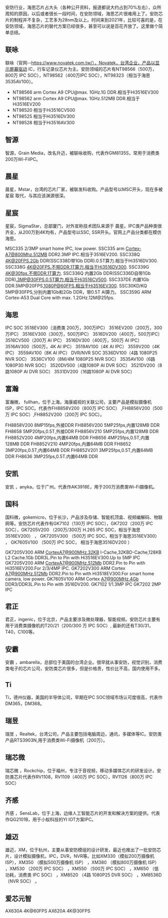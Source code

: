 安防行业，海思芯片占大头（各种公开资料，报道都说大约占到70%左右），众所周知的原因，以后或者很长一段时间，在安防领域，海思芯片很难用上了。安防芯片的制程并不复杂，工艺多为28nm及以上。时间来到2021年，比较可喜的是，在安防领域，海思芯片的替代方案已经很多，甚至可以说是百花齐放了。这里做个简单总结。


## 联咏
联咏（官网--https://www.novatek.com.tw/），Novatek，台湾企业，产品以显示屏幕驱动 IC，行车记录仪芯片为主。安防领域的芯片有NT98566（500万，800万 IPC SOC），NT98562（400万IPC SOC），NT98323（相当于海思 3535AV100）。

- NT98566 arm Cortex A9 CPU@max. 1GHz.1G DDR.相当于Hi3516EV300
- NT98562 arm Cortex A9 CPU@max. 1GHz.512MB DDR.相当于Hi3516EV200
- NT98520 相当于Hi3516CV500
- NT98525 相当于Hi3516DV300
- NT98528 相当于Hi3516AV300

## 智源
智源，Grain Media，改名升迈，被联咏收购，代表作GM8135S，常用于消费类200万Wi-FiIPC。

## 晨星

晨星，Mstar，台湾的芯片厂家，被联发科收购。产品型号以MSC开头，现在多被星宸 取代，与其应该渊源很深。

## 星宸

星宸，SigmaStar，总部厦门，对外宣称技术团队来源于 晨星。IPC类产品种类很齐全，从200万到4K均有，产品型号以SSC, SSR开头。官网上产品分类都在模仿海思。

MSC335 2/3MP smart home IPC, low power.
SSC335 arm Cortex-A7@800Mhz.512MB DDR2.3MP IPC.相当于3516EV200.
SSC338Q 4K@20FPS.2Gb DDR(SSC338D带1Gb DDR).0.5T算力.相当于Hi3516DV300.
SSC338G 4K@20FPS.不带DDR.1T算力.相当于Hi3516DV300.
SSC339G 4K@30fps.不带DDR.1T算力.
SSC336Q 内置2Gb DDR(SSC336D自带1Gb DDR).3MP@30FPS.0.5T算力.相当于Hi3516CV500.
SSC337DE 内置1Gb DDR.5MP@20FPS,1080P@60FPS.相当于Hi3516EV300.
SSC30KD/KQ 5MP@30FPS,分别内置1Gb和2Gb DDR，带0.5T AI算力。
SSC359G ARM Cortex-A53 Dual Core with max. 1.2GHz.12M@25fps.

## 海思
IPC SOC
3518EV300（消费类 200万，300万IPC）
3516EV200（200万，300万IPC）
3516EV300（300万，500万IPC）
3516DV200（400万，500万IPC）
3516CV500（200万 AI IPC）
3516DV300（400万，500万 AI IPC）
3516AV300（500万，4K AI IPC）
3519AV100（4K AI IPC）
3559V200（4K IPC）
3559AV100（8K AI IPC）
DVR/NVR SOC
3536DV100（4路 1080P25 NVR SOC）
3536CV100（8M/4M 1080P25 NVR SOC）
3535AV100（6路1080P30 NVR SOC）
3520DV500（4路1080P AI DVR SOC）
3521DV200（8路1080P AI DVR SOC）
3531DV200（16路1080P AI DVR SOC）

## 富瀚
富瀚微， fullhan，位于上海，海康威视的关联公司，主要产品是模拟摄像机ISP，IPC SOC。代表作FH8858V200（800万 IPC SOC） ,FH8856V200（500万 IPC SOC）,FH8852V200（200万 IPC SOC）。

FH8858V200 8MP15fps,外接DDR
FH8856V200 5MP25fps,内置128MB DDR
FH8658 5MP20fps,0.5T,外接DDR
FH8856V210 5MP25fps,内置128MB DDR
FH8852V200 4MP20fps,内置64MB DDR
FH8656 4MP25fps,0.5T,内置128MB DDR
FH8852V210 4MP20fps,内置64MB DDR
FH8652 3MP20fps,0.5T,内置64MB DDR
FH8852V201 3MP25fps,0.5T,内置64MB DDR
FH8636 3MP25fps,0.5T.内置64MB DDR

## 安凯
安凯 ，anyka，位于广州。代表作AK3918E，用于200万消费类Wi-Fi摄像机。

## 国科

国科微，gokemicro，位于长沙，产品涉及存储、智能机顶盒、视频编解码、物联网等。安防芯片代表作有GK7102（130万 IPC SOC），GK7202（200万 IPC SOC），GK7205V200 （200万/300万 H.265 IPC SOC，相当于海思3516EV200） ， GK7205V300 （500万 IPC SOC，相当于海思3516EV300） ， GK7605V100 （500万 IPC SOC， 相当于海思3516DV200 ）

GK7205V300 ARM CortexA7@900MHz.32KB I-Cache,32KBD-Cache,128KB L2 Cache.1Gb DDR3L.Pin to Pin with Hi3516EV300.Up to 5MP IPC
GK7205V200 ARM CortexA7@900MHz.512Mb DDR2.Pin to Pin with Hi3516EV200.For 2/3/4MP IPC.
GK7202V300 ARM Cortex A7@900MHz.512Mb DDR2.Pin to Pin with Hi3518EV300.For smart home camera, low power.
GK7605V100 ARM Cortex A7@900MHz.4Gb DDR3/DDR3L.Pin to Pin with 3516DV200.
GK7102 1/1.3MP IPC
GK7202 2MP IPC

## 君正
君正，ingenic，位于北京，产品主要涉及微处理器，智能视频。安防芯片主要有用于消费类摄像机的T20/21（200/300 万 IPC SOC）, 最新的还有T30/31，T40，C100等。

## 安霸
安霸 ，ambarella，总部位于美国的台湾企业。很早就从事安防，视觉识别，消费类电子的芯片公司，安防类芯片很多，但是价格贵，性价比不高，国内使用不多。

## Ti
Ti，德州仪器，美国的半导体公司，早期在IPC SOC领域市场认可度很高，代表作DM365，DM368。

## 瑞昱
瑞昱 ，Realtek，台湾公司，产品主要包括电脑周边，通讯，多媒体等IC。安防类产品RTS3903N,用于消费类Wi-Fi摄像机（200万）。

## 瑞芯微
瑞芯微 ，Rockchip，位于福州，专注于音视频，移动多媒体芯片的研发设计。安防类芯片代表作RV1108，RV1109（400万 IPC SOC），RV1126（800万 IPC SOC）

## 齐感
齐感 ，SensLab，位于上海，边缘人工智能芯片的开发和解决方案的提供。代表作QG2101B，用于小蚁科技的YI IOT方案IPC。

## 雄迈
雄迈，XM，位于杭州，主要从事安防模组的设计研发，最近也推出了一批安防芯片，设计模拟摄像机，IPC，DVR，NVR等。比如XM330（模拟200万摄像机 ISP），XM350 （模拟500万摄像机 ISP） ，XM380 （模拟800万摄像机 ISP） ，XM530 （200万 IPC SOC） ，XM550 （500万 IPC SOC） ，XM650 （低功耗，消费类 IPC SOC） ，XM8520 （4路 1080P25 DVR SOC） ，XM8536D （NVR SOC） 。

## 爱芯元智
AX630A 4K@60FPS
AX620A 4K@30FPS
